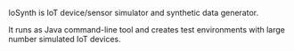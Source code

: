 IoSynth is IoT device/sensor simulator and synthetic data generator.

It runs as Java command-line tool and creates test environments with large number simulated IoT devices.